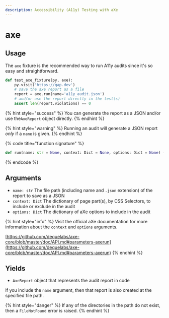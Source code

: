 ```yaml
---
description: Accessibility (A11y) Testing with aXe
---
```


# axe

## Usage

The `axe` fixture is the recommended way to run A11y audits since it's so easy and straightforward.

```python
def test_axe_fixture(py, axe):
    py.visit('https://qap.dev')
    # save the axe report as a file
    report = axe.run(name='a11y_audit.json')
    # and/or use the report directly in the test(s)
    assert len(report.violations) == 0
```

{% hint style="success" %}
&#x20;You can generate the report as a JSON and/or use the`AxeReport` object directly.
{% endhint %}

{% hint style="warning" %}
Running an audit will generate a JSON report _only_ if a `name` is given.
{% endhint %}

{% code title="function signature" %}
```python
def run(name: str = None, context: Dict = None, options: Dict = None) -> AxeReport
```
{% endcode %}

## Arguments

* `name: str` The file path (including name and `.json` extension) of the report to save as a JSON
* `context: Dict` The dictionary of page part(s), by CSS Selectors, to include or exclude in the audit
* `options: Dict` The dictionary of aXe options to include in the audit

{% hint style="info" %}
Visit the official aXe documentation for more information about the `context` and `options` arguments.

[https://github.com/dequelabs/axe-core/blob/master/doc/API.md#parameters-axerun](https://github.com/dequelabs/axe-core/blob/master/doc/API.md#parameters-axerun)
{% endhint %}

## Yields

* `AxeReport` object that represents the audit report in code

If you include the `name` argument, then that report is also created at the specified file path.

{% hint style="danger" %}
If any of the directories in the path do not exist, then a `FileNotFound` error is raised.
{% endhint %}
